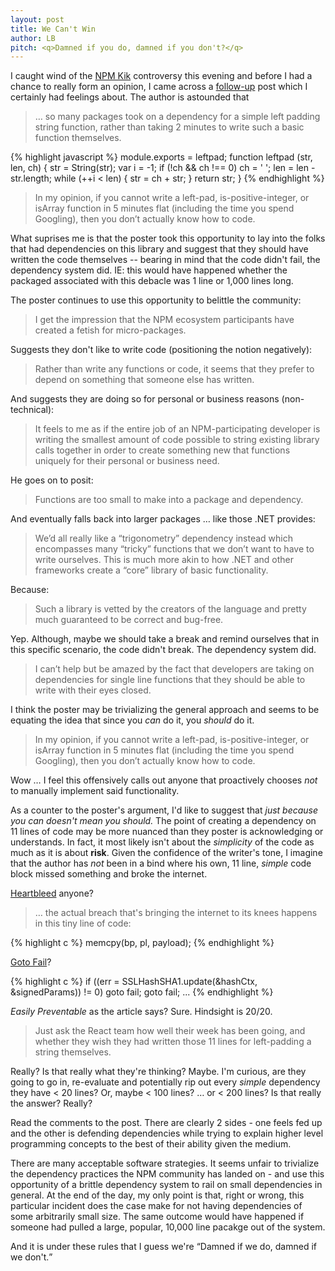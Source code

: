 ```yaml
---
layout: post
title: We Can't Win
author: LB
pitch: <q>Damned if you do, damned if you don't?</q>
---
```

I caught wind of the <a href="http://www.businessinsider.com/npm-left-pad-controversy-explained-2016-3">NPM Kik</a> controversy this evening and before I had a chance to really form an opinion, I came across a <a href="http://www.haneycodes.net/npm-left-pad-have-we-forgotten-how-to-program/">follow-up</a> post which I certainly had feelings about. The author is astounded that

> &hellip; so many packages took on a dependency for a simple left padding string function, rather than taking 2 minutes to write such a basic function themselves.

{% highlight javascript %}
module.exports = leftpad;
function leftpad (str, len, ch) {
   str = String(str);
   var i = -1;
   if (!ch && ch !== 0) ch = ' ';
   len = len - str.length;
   while (++i < len) {
      str = ch + str;
   }
   return str;
}
{% endhighlight %}

> In my opinion, if you cannot write a left-pad, is-positive-integer, or isArray function in 5 minutes flat (including the time you spend Googling), then you don’t actually know how to code.

What suprises me is that the poster took this opportunity to lay into the folks that had dependencies on this library and suggest that they should have written the code themselves -- bearing in mind that the code didn't fail, the dependency system did. IE: this would have happened whether the packaged associated with this debacle was 1 line or 1,000 lines long.

The poster continues to use this opportunity to belittle the community:

> I get the impression that the NPM ecosystem participants have created a fetish for micro-packages.

Suggests they don't like to write code (positioning the notion negatively):

> Rather than write any functions or code, it seems that they prefer to depend on something that someone else has written.

And suggests they are doing so for personal or business reasons (non-technical):

> It feels to me as if the entire job of an NPM-participating developer is writing the smallest amount of code possible to string existing library calls together in order to create something new that functions uniquely for their personal or business need.

He goes on to posit:

> Functions are too small to make into a package and dependency.

And eventually falls back into larger packages &hellip; like those .NET provides:

> We’d all really like a “trigonometry” dependency instead which encompasses many “tricky” functions that we don’t want to have to write ourselves. This is much more akin to how .NET and other frameworks create a “core” library of basic functionality.

Because:

> Such a library is vetted by the creators of the language and pretty much guaranteed to be correct and bug-free.

Yep. Although, maybe we should take a break and remind ourselves that in this specific scenario, the code didn't break. The dependency system did.

> I can’t help but be amazed by the fact that developers are taking on dependencies for single line functions that they should be able to write with their eyes closed.

I think the poster may be trivializing the general approach and seems to be equating the idea that since you *can* do it, you *should* do it.

> In my opinion, if you cannot write a left-pad, is-positive-integer, or isArray function in 5 minutes flat (including the time you spend Googling), then you don’t actually know how to code.

Wow &hellip; I feel this offensively calls out anyone that proactively chooses *not* to manually implement said functionality.

As a counter to the poster's argument, I'd like to suggest that *just because you can doesn't mean you should.* The point of creating a dependency on 11 lines of code may be more nuanced than they poster is acknowledging or understands. In fact, it most likely isn't about the *simplicity* of the code as much as it is about **risk**. Given the confidence of the writer's tone, I imagine that the author has *not* been in a bind where his own, 11 line, *simple* code block missed something and broke the internet.

[Heartbleed](http://gizmodo.com/how-heartbleed-works-the-code-behind-the-internets-se-1561341209) anyone?

> &hellip; the actual breach that's bringing the internet to its knees happens in this tiny line of code:

{% highlight c %}
memcpy(bp, pl, payload);
{% endhighlight %}

<a href="http://embeddedgurus.com/barr-code/2014/03/apples-gotofail-ssl-security-bug-was-easily-preventable/">Goto Fail</a>?

{% highlight c %}
if ((err = SSLHashSHA1.update(&hashCtx, &signedParams)) != 0)
    goto fail;
    goto fail;
    ...
{% endhighlight %}

*Easily Preventable* as the article says? Sure. Hindsight is 20/20.

> Just ask the React team how well their week has been going, and whether they wish they had written those 11 lines for left-padding a string themselves.

Really? Is that really what they're thinking? Maybe. I'm curious, are they going to go in, re-evaluate and potentially rip out every *simple* dependency they have < 20 lines? Or, maybe < 100 lines? &hellip; or < 200 lines? Is that really the answer? Really?

Read the comments to the post. There are clearly 2 sides - one feels fed up and the other is defending dependencies while trying to explain higher level programming concepts to the best of their ability given the medium.

There are many acceptable software strategies. It seems unfair to trivialize the dependency practices the NPM community has landed on - and use this opportunity of a brittle dependency system to rail on small dependencies in general. At the end of the day, my only point is that, right or wrong, this particular incident does the case make for not having dependencies of some arbitrarily small size. The same outcome would have happened if someone had pulled a large, popular, 10,000 line pacakge out of the system.

And it is under these rules that I guess we're <q>Damned if we do, damned if we don't.</q>
